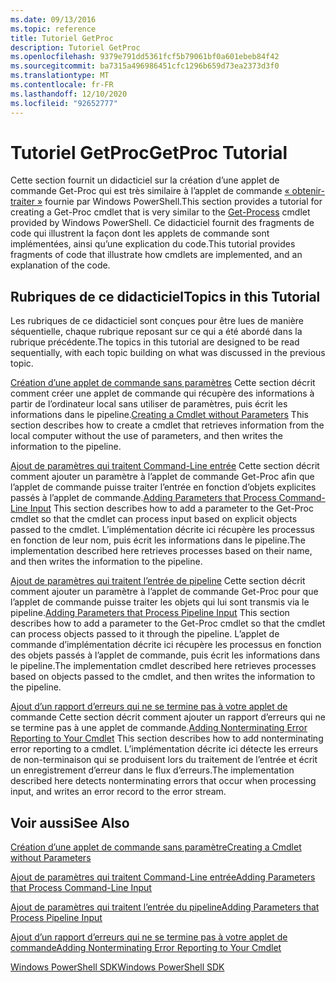```yaml
---
ms.date: 09/13/2016
ms.topic: reference
title: Tutoriel GetProc
description: Tutoriel GetProc
ms.openlocfilehash: 9379e791dd5361fcf5b79061bf0a601ebeb84f42
ms.sourcegitcommit: ba7315a496986451cfc1296b659d73ea2373d3f0
ms.translationtype: MT
ms.contentlocale: fr-FR
ms.lasthandoff: 12/10/2020
ms.locfileid: "92652777"
---
```

# <a name="getproc-tutorial"></a><span data-ttu-id="1e6e2-103">Tutoriel GetProc</span><span class="sxs-lookup"><span data-stu-id="1e6e2-103">GetProc Tutorial</span></span>

<span data-ttu-id="1e6e2-104">Cette section fournit un didacticiel sur la création d’une applet de commande Get-Proc qui est très similaire à l’applet de commande [« obtenir-traiter »](/powershell/module/Microsoft.PowerShell.Management/Get-Process) fournie par Windows PowerShell.</span><span class="sxs-lookup"><span data-stu-id="1e6e2-104">This section provides a tutorial for creating a Get-Proc cmdlet that is very similar to the [Get-Process](/powershell/module/Microsoft.PowerShell.Management/Get-Process) cmdlet provided by Windows PowerShell.</span></span> <span data-ttu-id="1e6e2-105">Ce didacticiel fournit des fragments de code qui illustrent la façon dont les applets de commande sont implémentées, ainsi qu’une explication du code.</span><span class="sxs-lookup"><span data-stu-id="1e6e2-105">This tutorial provides fragments of code that illustrate how cmdlets are implemented, and an explanation of the code.</span></span>

## <a name="topics-in-this-tutorial"></a><span data-ttu-id="1e6e2-106">Rubriques de ce didacticiel</span><span class="sxs-lookup"><span data-stu-id="1e6e2-106">Topics in this Tutorial</span></span>

<span data-ttu-id="1e6e2-107">Les rubriques de ce didacticiel sont conçues pour être lues de manière séquentielle, chaque rubrique reposant sur ce qui a été abordé dans la rubrique précédente.</span><span class="sxs-lookup"><span data-stu-id="1e6e2-107">The topics in this tutorial are designed to be read sequentially, with each topic building on what was discussed in the previous topic.</span></span>

<span data-ttu-id="1e6e2-108">[Création d’une applet de commande sans paramètres](./creating-a-cmdlet-without-parameters.md) Cette section décrit comment créer une applet de commande qui récupère des informations à partir de l’ordinateur local sans utiliser de paramètres, puis écrit les informations dans le pipeline.</span><span class="sxs-lookup"><span data-stu-id="1e6e2-108">[Creating a Cmdlet without Parameters](./creating-a-cmdlet-without-parameters.md) This section describes how to create a cmdlet that retrieves information from the local computer without the use of parameters, and then writes the information to the pipeline.</span></span>

<span data-ttu-id="1e6e2-109">[Ajout de paramètres qui traitent Command-Line entrée](./adding-parameters-that-process-command-line-input.md) Cette section décrit comment ajouter un paramètre à l’applet de commande Get-Proc afin que l’applet de commande puisse traiter l’entrée en fonction d’objets explicites passés à l’applet de commande.</span><span class="sxs-lookup"><span data-stu-id="1e6e2-109">[Adding Parameters that Process Command-Line Input](./adding-parameters-that-process-command-line-input.md) This section describes how to add a parameter to the Get-Proc cmdlet so that the cmdlet can process input based on explicit objects passed to the cmdlet.</span></span> <span data-ttu-id="1e6e2-110">L’implémentation décrite ici récupère les processus en fonction de leur nom, puis écrit les informations dans le pipeline.</span><span class="sxs-lookup"><span data-stu-id="1e6e2-110">The implementation described here retrieves processes based on their name, and then writes the information to the pipeline.</span></span>

<span data-ttu-id="1e6e2-111">[Ajout de paramètres qui traitent l’entrée de pipeline](./adding-parameters-that-process-pipeline-input.md) Cette section décrit comment ajouter un paramètre à l’applet de commande Get-Proc pour que l’applet de commande puisse traiter les objets qui lui sont transmis via le pipeline.</span><span class="sxs-lookup"><span data-stu-id="1e6e2-111">[Adding Parameters that Process Pipeline Input](./adding-parameters-that-process-pipeline-input.md) This section describes how to add a parameter to the Get-Proc cmdlet so that the cmdlet can process objects passed to it through the pipeline.</span></span> <span data-ttu-id="1e6e2-112">L’applet de commande d’implémentation décrite ici récupère les processus en fonction des objets passés à l’applet de commande, puis écrit les informations dans le pipeline.</span><span class="sxs-lookup"><span data-stu-id="1e6e2-112">The implementation cmdlet described here retrieves processes based on objects passed to the cmdlet, and then writes the information to the pipeline.</span></span>

<span data-ttu-id="1e6e2-113">[Ajout d’un rapport d’erreurs qui ne se termine pas à votre applet de](./adding-non-terminating-error-reporting-to-your-cmdlet.md) commande Cette section décrit comment ajouter un rapport d’erreurs qui ne se termine pas à une applet de commande.</span><span class="sxs-lookup"><span data-stu-id="1e6e2-113">[Adding Nonterminating Error Reporting to Your Cmdlet](./adding-non-terminating-error-reporting-to-your-cmdlet.md) This section describes how to add nonterminating error reporting to a cmdlet.</span></span> <span data-ttu-id="1e6e2-114">L’implémentation décrite ici détecte les erreurs de non-terminaison qui se produisent lors du traitement de l’entrée et écrit un enregistrement d’erreur dans le flux d’erreurs.</span><span class="sxs-lookup"><span data-stu-id="1e6e2-114">The implementation described here detects nonterminating errors that occur when processing input, and writes an error record to the error stream.</span></span>

## <a name="see-also"></a><span data-ttu-id="1e6e2-115">Voir aussi</span><span class="sxs-lookup"><span data-stu-id="1e6e2-115">See Also</span></span>

[<span data-ttu-id="1e6e2-116">Création d’une applet de commande sans paramètre</span><span class="sxs-lookup"><span data-stu-id="1e6e2-116">Creating a Cmdlet without Parameters</span></span>](./creating-a-cmdlet-without-parameters.md)

[<span data-ttu-id="1e6e2-117">Ajout de paramètres qui traitent Command-Line entrée</span><span class="sxs-lookup"><span data-stu-id="1e6e2-117">Adding Parameters that Process Command-Line Input</span></span>](./adding-parameters-that-process-command-line-input.md)

[<span data-ttu-id="1e6e2-118">Ajout de paramètres qui traitent l’entrée du pipeline</span><span class="sxs-lookup"><span data-stu-id="1e6e2-118">Adding Parameters that Process Pipeline Input</span></span>](./adding-parameters-that-process-pipeline-input.md)

[<span data-ttu-id="1e6e2-119">Ajout d’un rapport d’erreurs qui ne se termine pas à votre applet de commande</span><span class="sxs-lookup"><span data-stu-id="1e6e2-119">Adding Nonterminating Error Reporting to Your Cmdlet</span></span>](./adding-non-terminating-error-reporting-to-your-cmdlet.md)

[<span data-ttu-id="1e6e2-120">Windows PowerShell SDK</span><span class="sxs-lookup"><span data-stu-id="1e6e2-120">Windows PowerShell SDK</span></span>](../windows-powershell-reference.md)
